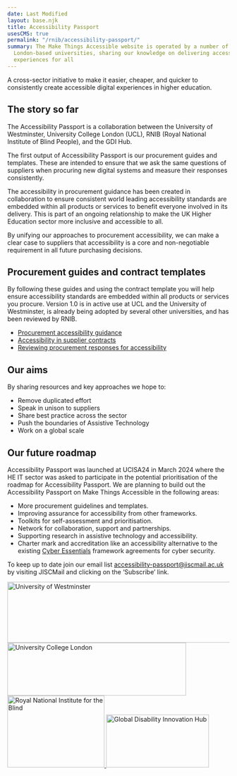 ```yaml
---
date: Last Modified
layout: base.njk
title: Accessibility Passport
usesCMS: true
permalink: "/rnib/accessibility-passport/"
summary: The Make Things Accessible website is operated by a number of
  London-based universities, sharing our knowledge on delivering accessible
  experiences for all
---
```

A cross-sector initiative to make it easier, cheaper, and quicker to consistently create accessible digital experiences in higher education.
 
## The story so far
The Accessibility Passport is a collaboration between the University of Westminster, University College London (UCL), RNIB (Royal National Institute of Blind People), and the GDI Hub.
 
The first output of Accessibility Passport is our procurement guides and templates. These are intended to ensure that we ask the same questions of suppliers when procuring new digital systems and measure their responses consistently.
 
The accessibility in procurement guidance has been created in collaboration to ensure consistent world leading accessibility standards are embedded within all products or services to benefit everyone involved in its delivery. This is part of an ongoing relationship to make the UK Higher Education sector more inclusive and accessible to all.
 
By unifying our approaches to procurement accessibility, we can make a clear case to suppliers that accessibility is a core and non-negotiable requirement in all future purchasing decisions.
 
## Procurement guides and contract templates
By following these guides and using the contract template you will help ensure accessibility standards are embedded within all products or services you procure. Version 1.0 is in active use at UCL and the University of Westminster, is already being adopted by several other universities, and has been reviewed by RNIB.
- [Procurement accessibility guidance](/guides/procurement-accessibility-guidance/)
- [Accessibility in supplier contracts](/guides/accessibility-in-supplier-contracts/)
- [Reviewing procurement responses for accessibility](/guides/reviewing-procurement-responses-for-accessibility/)
 
## Our aims
By sharing resources and key approaches we hope to:
- Remove duplicated effort
- Speak in unison to suppliers
- Share best practice across the sector
- Push the boundaries of Assistive Technology
- Work on a global scale
 
## Our future roadmap
Accessibility Passport was launched at UCISA24 in March 2024 where the HE IT sector was asked to participate in the potential prioritisation of the roadmap for Accessibility Passport.
We are planning to build out the Accessibility Passport on Make Things Accessible in the following areas:
- More procurement guidelines and templates.
- Improving assurance for accessibility from other frameworks.
- Toolkits for self-assessment and prioritisation.
- Network for collaboration, support and partnerships.
- Supporting research in assistive technology and accessibility.
- Charter mark and accreditation like an accessibility alternative to the existing [Cyber Essentials](https://www.ncsc.gov.uk/cyberessentials/overview) framework agreements for cyber security.
 
To keep up to date join our email list [accessibility-passport@jiscmail.ac.uk](mailto:accessibility-passport@jiscmail.ac.uk) by visiting JISCMail and clicking on the ‘Subscribe’ link.

<div class="supporters__wrapper ap__page">
  <a class="supporters__link" href="https://www.westminster.ac.uk/"><img src="/guideImg/UoW _logo.png" height="138" width="575" alt="University of Westminster">
  <a class="supporters__link" href="https://www.ucl.ac.uk/"><img src="/guideImg/UCL_logo.png" height="120" width="405" alt="University College London">
  <a class="supporters__link" href="https://www.rnib.org.uk/"><img src="/guideImg/rnib-logo.0f50786c3db3.png" height="163" width="220" alt="Royal National Institute for the Blind">
  <a class="supporters__link" href="https://www.disabilityinnovation.com/"><img src="/guideImg/gdi-hub-logo.png" height="120" width="233" alt="Global Disability Innovation Hub">
</div>